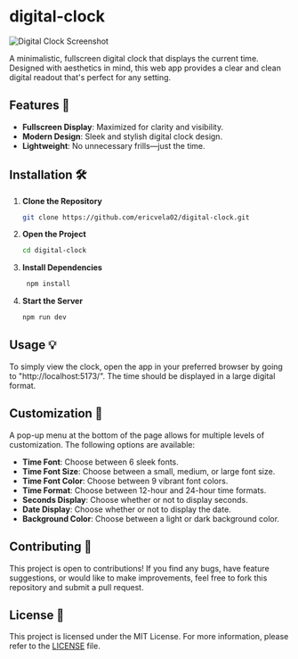 # digital-clock

![Digital Clock Screenshot](https://i.imgur.com/CvwzHyL.png)

A minimalistic, fullscreen digital clock that displays the current time. Designed with aesthetics in mind, this web app provides a clear and clean digital readout that's perfect for any setting.

## Features 🌟

- **Fullscreen Display**: Maximized for clarity and visibility.
- **Modern Design**: Sleek and stylish digital clock design.
- **Lightweight**: No unnecessary frills—just the time.

## Installation 🛠

1. **Clone the Repository**

   ```bash
   git clone https://github.com/ericvela02/digital-clock.git
    ```

2. **Open the Project**

   ```bash
   cd digital-clock
   ```

3. **Install Dependencies**

   ```bash
    npm install
    ```

4. **Start the Server**

   ```bash
   npm run dev
   ```

## Usage 💡
To simply view the clock, open the app in your preferred browser by going to "http://localhost:5173/". The time should be displayed in a large digital format.

## Customization 🎨
A pop-up menu at the bottom of the page allows for multiple levels of customization. The following options are available:
- **Time Font**: Choose between 6 sleek fonts.
- **Time Font Size**: Choose between a small, medium, or large font size.
- **Time Font Color**: Choose between 9 vibrant font colors.
- **Time Format**: Choose between 12-hour and 24-hour time formats.
- **Seconds Display**: Choose whether or not to display seconds.
- **Date Display**: Choose whether or not to display the date.
- **Background Color**: Choose between a light or dark background color.

## Contributing 🤝
This project is open to contributions! If you find any bugs, have feature suggestions, or would like to make improvements, feel free to fork this repository and submit a pull request.

## License 📜
This project is licensed under the MIT License. For more information, please refer to the [LICENSE](LICENSE) file.
